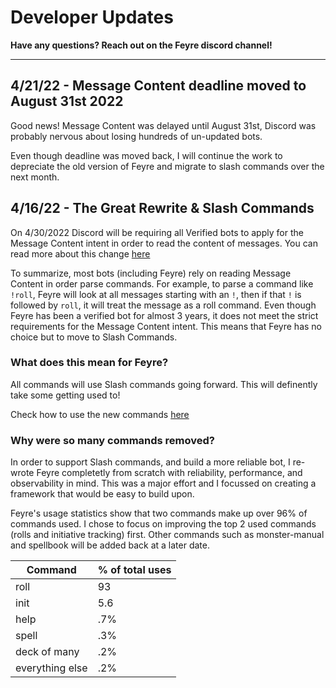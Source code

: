 # Developer Updates

**Have any questions? Reach out on the Feyre discord channel!**

---
## 4/21/22 - Message Content deadline moved to August 31st 2022

Good news! Message Content was delayed until August 31st, Discord was probably nervous about losing hundreds of un-updated bots.

Even though deadline was moved back, I will continue the work to depreciate the old version of Feyre and migrate to slash commands over the next month.

## 4/16/22 - The Great Rewrite & Slash Commands

On 4/30/2022 Discord will be requiring all Verified bots to apply for the Message Content intent in order to read the content of messages. You can read more about this change [here](https://support-dev.discord.com/hc/en-us/articles/4404772028055-Message-Content-Privileged-Intent-FAQ#:~:text=MESSAGE%20CONTENT%20IS%20BECOMING%20A,in%2075%20or%20more%20servers.) 

To summarize, most bots (including Feyre) rely on reading Message Content in order parse commands. For example, to parse a command like `!roll`, Feyre will look at all messages starting with an `!`, then if that `!` is followed by `roll`, it will treat the message as a roll command. Even though Feyre has been a verified bot for almost 3 years, it does not meet the strict requirements for the Message Content intent. This means that Feyre has no choice but to move to Slash Commands.

### What does this mean for Feyre?

All commands will use Slash commands going forward. This will definently take some getting used to!

Check how to use the new commands [here](commands.md)

### Why were so many commands removed?

In order to support Slash commands, and build a more reliable bot, I re-wrote Feyre completetly from scratch with reliability, performance, and observability in mind. This was a major effort and I focussed on creating a framework that would be easy to build upon.

Feyre's usage statistics show that two commands make up over 96% of commands used. I chose to focus on improving the top 2 used commands (rolls and initiative tracking) first. Other commands such as monster-manual and spellbook will be added back at a later date.

| Command      | % of total uses |
| -----------  | -----------     |
| roll         | 93              |
| init         | 5.6             |
| help         | .7%             |
| spell        | .3%             |
| deck of many | .2%             |
| everything else | .2%          |

